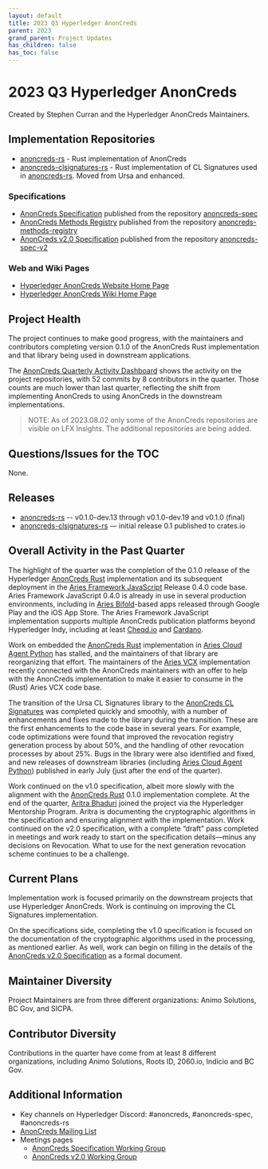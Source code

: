 ```yaml
---
layout: default
title: 2023 Q3 Hyperledger AnonCreds
parent: 2023
grand_parent: Project Updates
has_children: false
has_toc: false
---
```


# 2023 Q3 Hyperledger AnonCreds

Created by Stephen Curran and the Hyperledger AnonCreds Maintainers.

## Implementation Repositories

- [anoncreds-rs] - Rust implementation of AnonCreds
- [anoncreds-clsignatures-rs] - Rust implementation of CL Signatures used in [anoncreds-rs]. Moved from Ursa and enhanced.

[anoncreds-rs]: https://github.com/hyperledger/anoncreds-rs
[anoncreds-clsignatures-rs]: https://github.com/hyperledger/anoncreds-clsignatures-rs

### Specifications

- [AnonCreds Specification] published from the repository [anoncreds-spec]
- [AnonCreds Methods Registry] published from the repository [anoncreds-methods-registry]
- [AnonCreds v2.0 Specification] published from the repository [anoncreds-spec-v2]

[anoncreds-spec]: https://github.com/hyperledger/anoncreds-spec
[AnonCreds Specification]: https://hyperledger.github.io/anoncreds-spec/
[anoncreds-methods-registry]: https://github.com/hyperledger/anoncreds-methods-registry
[AnonCreds Methods Registry]: https://hyperledger.github.io/anoncreds-methods-registry
[anoncreds-spec-v2]: https://github.com/hyperledger/anoncreds-spec-v2
[AnonCreds v2.0 Specification]: https://hyperledger.github.io/anoncreds-spec-v2/

### Web and Wiki Pages

- [Hyperledger AnonCreds Website Home Page]
- [Hyperledger AnonCreds Wiki Home Page]

[Hyperledger AnonCreds Website Home Page]: https://www.hyperledger.org/use/anoncreds
[Hyperledger AnonCreds Wiki Home Page]: https://wiki.hyperledger.org/display/ANONCREDS/

## Project Health

The project continues to make good progress, with the maintainers and
contributors completing version 0.1.0 of the AnonCreds Rust implementation and
that library being used in downstream applications.

The [AnonCreds Quarterly Activity Dashboard] shows the activity on the project
repositories, with 52 commits by 8 contributors in the quarter. Those counts are
much lower than last quarter, reflecting the shift from implementing AnonCreds
to using AnonCreds in the downstream implementations.

> NOTE: As of 2023.08.02 only some of the AnonCreds repositories are visible on
LFX Insights. The additional repositories are being added.

[AnonCreds Quarterly Activity Dashboard]: https://insights.lfx.linuxfoundation.org/projects/hyperledger%2Fanoncreds/dashboard;subTab=technical?time=%7B%22from%22:%222023-04-01T07:00:00.000Z%22,%22type%22:%22absolute%22,%22to%22:%222023-06-30T07:00:00.000Z%22%7D

## Questions/Issues for the TOC

None.

## Releases

- [anoncreds-rs] -- v0.1.0-dev.13 through v0.1.0-dev.19 and v0.1.0 (final)
- [anoncreds-clsignatures-rs] — initial release 0.1 published to crates.io


## Overall Activity in the Past Quarter

The highlight of the quarter was the completion of the 0.1.0 release of the
Hyperledger [AnonCreds Rust] implementation and its subsequent deployment in the
[Aries Framework JavaScript] Release 0.4.0 code base. Aries Framework JavaScript
0.4.0 is already in use in several production environments, including in [Aries
Bifold]-based apps released through Google Play and the iOS App Store. The Aries
Framework JavaScript implementation supports multiple AnonCreds publication
platforms beyond Hyperledger Indy, including at least [Cheqd.io] and [Cardano].

[AnonCreds Rust]: https://github.com/hyperledger/anoncreds-rs
[Aries Framework JavaScript]: https://github.com/hyperledger/aries-framework-javascript
[Aries Bifold]: https://github.com/hyperledger/aries-mobile-agent-react-native
[Cheqd.io]: https://cheqd.io/
[Cardano]: https://cardano.org/

Work on embedded the [AnonCreds Rust] implementation in [Aries Cloud Agent Python]
has stalled, and the maintainers of that library are reorganizing that effort.
The maintainers of the [Aries VCX] implementation recently connected with the
AnonCreds maintainers with an offer to help with the AnonCreds implementation to
make it easier to consume in the (Rust) Aries VCX code base.

[Aries Cloud Agent Python]: https://github.com/hyperledger/aries-cloudagent-python
[Aries VCX]: https://github.com/hyperledger/aries-vcx

The transition of the Ursa CL Signatures library to the [AnonCreds CL
Signatures] was completed quickly and smoothly, with a number of enhancements
and fixes made to the library during the transition. These are the first
enhancements to the code base in several years. For example, code optimizations
were found that improved the revocation registry generation process by about
50%, and the handling of other revocation processes by about 25%. Bugs in the
library were also identified and fixed, and new releases of downstream libraries
(including [Aries Cloud Agent Python]) published in early July (just after the
end of the quarter).

[AnonCreds CL Signatures]: https://github.com/hyperledger/anoncreds-clsignatures-rs

Work continued on the v1.0 specification, albeit more slowly with the alignment
with the [AnonCreds Rust] 0.1.0 implementation complete. At the end of the
quarter, [Aritra Bhaduri] joined the project via the Hyperledger Mentorship
Program. Aritra is documenting the cryptographic algorithms in the specification
and ensuring alignment with the implementation. Work continued on the v2.0
specification, with a complete “draft” pass completed in meetings and work ready
to start on the specification details—minus any decisions on Revocation. What to
use for the next generation revocation scheme continues to be a challenge.

[Aritra Bhaduri]: https://github.com/aritroCoder

## Current Plans

Implementation work is focused primarily on the downstream projects that use
Hyperledger AnonCreds. Work is continuing on improving the CL Signatures
implementation.

On the specifications side, completing the v1.0 specification is focused on the
documentation of the cryptographic algorithms used in the processing, as
mentioned earlier. As well, work can begin on filling in the details of the
[AnonCreds v2.0 Specification] as a formal document.

## Maintainer Diversity

Project Maintainers are from three different organizations: Animo Solutions, BC
Gov, and SICPA.

## Contributor Diversity

Contributions in the quarter have come from at least 8 different organizations,
including Animo Solutions, Roots ID, 2060.io, Indicio and BC Gov.

## Additional Information

- Key channels on Hyperledger Discord: \#anoncreds, \#anoncreds-spec,
\#anoncreds-rs
- [AnonCreds Mailing List](https://lists.hyperledger.org/g/anoncreds)
- Meetings pages
    - [AnonCreds Specification Working Group](https://wiki.hyperledger.org/display/ANONCREDS/Meetings%3A+AnonCreds+Specification+Working+Group)
    - [AnonCreds v2.0 Working Group](https://wiki.hyperledger.org/display/ANONCREDS/Meetings%3A+AnonCreds+v2.0+Working+Group)
